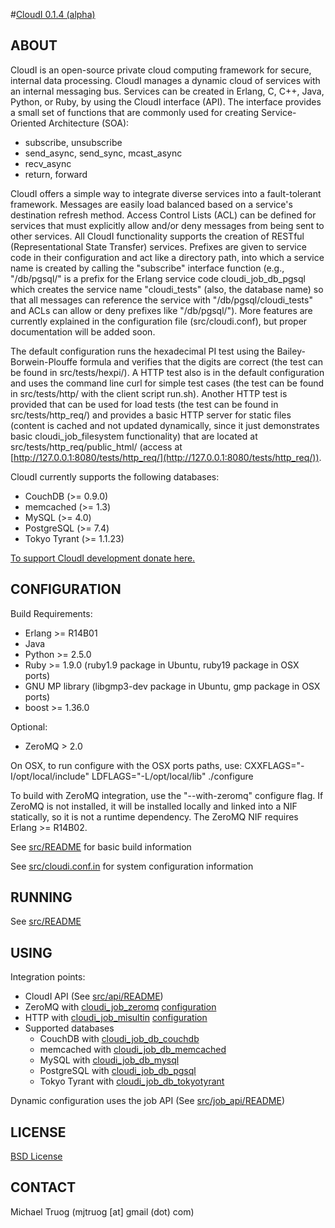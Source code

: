#[CloudI 0.1.4 (alpha)](http://cloudi.org)

## ABOUT

CloudI is an open-source private cloud computing framework for secure,
internal data processing.  CloudI manages a dynamic cloud of services with
an internal messaging bus.  Services can be created in Erlang, C, C++, Java,
Python, or Ruby, by using the CloudI interface (API).  The interface provides
a small set of functions that are commonly used for creating 
Service-Oriented Architecture (SOA):

* subscribe, unsubscribe
* send_async, send_sync, mcast_async
* recv_async
* return, forward

CloudI offers a simple way to integrate diverse services into a
fault-tolerant framework.  Messages are easily load balanced based on a
service's destination refresh method.  Access Control Lists (ACL) can be
defined for services that must explicitly allow and/or deny messages from
being sent to other services.  All CloudI functionality supports the creation
of RESTful (Representational State Transfer) services.  Prefixes are given
to service code in their configuration and act like a directory path,
into which a service name is created by calling the "subscribe" interface
function (e.g., "/db/pgsql/" is a prefix for the Erlang service code
cloudi_job_db_pgsql which creates the service name "cloudi_tests"
(also, the database name) so that all messages can reference the service with
"/db/pgsql/cloudi_tests" and ACLs can allow or deny prefixes like "/db/pgsql/").
More features are currently explained in the configuration file
(src/cloudi.conf), but proper documentation will be added soon.

The default configuration runs the hexadecimal PI test using the
Bailey-Borwein-Plouffe formula and verifies that the digits are correct
(the test can be found in src/tests/hexpi/).  A HTTP test also is in the
default configuration and uses the command line curl for simple test cases
(the test can be found in src/tests/http/ with the client script run.sh).
Another HTTP test is provided that can be used for load tests
(the test can be found in src/tests/http_req/) and provides a basic
HTTP server for static files (content is cached and not updated dynamically,
since it just demonstrates basic cloudi_job_filesystem functionality) that are
located at src/tests/http_req/public_html/ (access at
[http://127.0.0.1:8080/tests/http_req/](http://127.0.0.1:8080/tests/http_req/)).

CloudI currently supports the following databases:

* CouchDB (>= 0.9.0)
* memcached (>= 1.3)
* MySQL (>= 4.0)
* PostgreSQL (>= 7.4)
* Tokyo Tyrant (>= 1.1.23)

[To support CloudI development donate here.](http://pledgie.com/campaigns/9269)

## CONFIGURATION

Build Requirements:

* Erlang >= R14B01
* Java
* Python >= 2.5.0
* Ruby >= 1.9.0 (ruby1.9 package in Ubuntu, ruby19 package in OSX ports)
* GNU MP library (libgmp3-dev package in Ubuntu, gmp package in OSX ports)
* boost >= 1.36.0 

Optional:

* ZeroMQ > 2.0

On OSX, to run configure with the OSX ports paths, use:
CXXFLAGS="-I/opt/local/include" LDFLAGS="-L/opt/local/lib" ./configure

To build with ZeroMQ integration, use the "--with-zeromq" configure flag.
If ZeroMQ is not installed, it will be installed locally and linked into a
NIF statically, so it is not a runtime dependency.
The ZeroMQ NIF requires Erlang >= R14B02.

See [src/README](https://github.com/okeuday/CloudI/tree/master/src#readme) for basic build information

See [src/cloudi.conf.in](https://github.com/okeuday/CloudI/blob/master/src/cloudi.conf.in) for system configuration information

## RUNNING

See [src/README](https://github.com/okeuday/CloudI/tree/master/src#readme)

## USING

Integration points:

* CloudI API (See [src/api/README](https://github.com/okeuday/CloudI/tree/master/src/api#readme))
* ZeroMQ with [cloudi_job_zeromq](https://github.com/okeuday/CloudI/blob/master/src/lib/cloudi/src/cloudi_job_zeromq.erl) [configuration](https://github.com/okeuday/CloudI/blob/master/src/cloudi.conf.in)
* HTTP with [cloudi_job_misultin](https://github.com/okeuday/CloudI/blob/master/src/lib/cloudi/src/cloudi_job_misultin.erl) [configuration](https://github.com/okeuday/CloudI/blob/master/src/cloudi.conf.in)
* Supported databases
  * CouchDB with [cloudi_job_db_couchdb](https://github.com/okeuday/CloudI/blob/master/src/lib/cloudi/src/cloudi_job_db_couchdb.erl)
  * memcached with [cloudi_job_db_memcached](https://github.com/okeuday/CloudI/blob/master/src/lib/cloudi/src/cloudi_job_db_memcached.erl)
  * MySQL with [cloudi_job_db_mysql](https://github.com/okeuday/CloudI/blob/master/src/lib/cloudi/src/cloudi_job_db_mysql.erl)
  * PostgreSQL with [cloudi_job_db_pgsql](https://github.com/okeuday/CloudI/blob/master/src/lib/cloudi/src/cloudi_job_db_pgsql.erl)
  * Tokyo Tyrant with [cloudi_job_db_tokyotyrant](https://github.com/okeuday/CloudI/blob/master/src/lib/cloudi/src/cloudi_job_db_tokyotyrant.erl)

Dynamic configuration uses the job API (See [src/job_api/README](https://github.com/okeuday/CloudI/tree/master/src/job_api#readme))

## LICENSE

[BSD License](https://github.com/okeuday/CloudI/blob/master/src/LICENSE)

## CONTACT

Michael Truog (mjtruog [at] gmail (dot) com)

